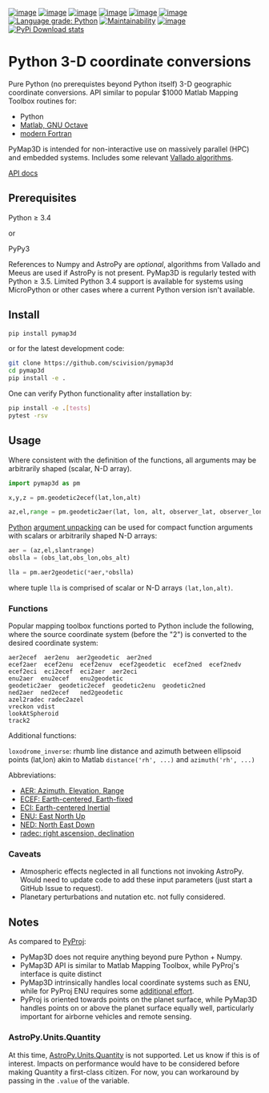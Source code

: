 [![image](https://zenodo.org/badge/DOI/10.5281/zenodo.213676.svg)](https://doi.org/10.5281/zenodo.213676)
[![image](http://joss.theoj.org/papers/10.21105/joss.00580/status.svg)](https://doi.org/10.21105/joss.00580)
[![image](http://img.shields.io/badge/powered%20by-AstroPy-orange.svg?style=flat)](http://www.astropy.org/)
[![image](https://travis-ci.org/scivision/pymap3d.svg?branch=master)](https://travis-ci.org/scivision/pymap3d)
[![image](https://coveralls.io/repos/github/scivision/pymap3d/badge.svg?branch=master)](https://coveralls.io/github/scivision/pymap3d?branch=master)
[![image](https://ci.appveyor.com/api/projects/status/af479t19j66t8x5n?svg=true)](https://ci.appveyor.com/project/scivision/pymap3d)
[![Language grade: Python](https://img.shields.io/lgtm/grade/python/g/scivision/pymap3d.svg?logo=lgtm&logoWidth=18)](https://lgtm.com/projects/g/scivision/pymap3d/context:python)
[![Maintainability](https://api.codeclimate.com/v1/badges/b6e4b90175e6dbf1b375/maintainability)](https://codeclimate.com/github/scivision/pymap3d/maintainability)
[![image](https://img.shields.io/pypi/pyversions/pymap3d.svg)](https://pypi.python.org/pypi/pymap3d)
[![PyPi Download stats](http://pepy.tech/badge/pymap3d)](http://pepy.tech/project/pymap3d)

# Python 3-D coordinate conversions

Pure Python (no prerequistes beyond Python itself) 3-D geographic coordinate conversions.
API similar to popular $1000 Matlab Mapping Toolbox routines for:

* Python
* [Matlab, GNU Octave](https://github.com/scivision/matmap3d)
* [modern Fortran](https://github.com/scivision/maptran)

PyMap3D is intended for non-interactive use on massively parallel (HPC) and embedded systems.
Includes some relevant
[Vallado algorithms](http://www.smad.com/vallado/fortran/fortran.html).

[API docs](https://scivision.github.io/pymap3d/)

## Prerequisites

Python &ge; 3.4

or

PyPy3

References to Numpy and AstroPy are *optional*, algorithms from Vallado and Meeus are used if AstroPy is not present.
PyMap3D is regularly tested with Python &ge; 3.5.
Limited Python 3.4 support is available for systems using MicroPython or other cases where a current Python version isn't available.


## Install

```sh
pip install pymap3d
```

or for the latest development code:
```sh
git clone https://github.com/scivision/pymap3d
cd pymap3d
pip install -e .
```

One can verify Python functionality after installation by:
```sh
pip install -e .[tests]
pytest -rsv
```

## Usage

Where consistent with the definition of the functions, all arguments may
be arbitrarily shaped (scalar, N-D array).

```python
import pymap3d as pm

x,y,z = pm.geodetic2ecef(lat,lon,alt)

az,el,range = pm.geodetic2aer(lat, lon, alt, observer_lat, observer_lon, 0)
```

[Python](https://www.python.org/dev/peps/pep-0448/)
[argument unpacking](https://docs.python.org/3.6/tutorial/controlflow.html#unpacking-argument-lists)
can be used for compact function arguments with scalars or arbitrarily
shaped N-D arrays:

```python
aer = (az,el,slantrange)
obslla = (obs_lat,obs_lon,obs_alt)

lla = pm.aer2geodetic(*aer,*obslla)
```

where tuple `lla` is comprised of scalar or N-D arrays `(lat,lon,alt)`.


### Functions

Popular mapping toolbox functions ported to Python include the
following, where the source coordinate system (before the "2") is
converted to the desired coordinate system:

    aer2ecef  aer2enu  aer2geodetic  aer2ned
    ecef2aer  ecef2enu  ecef2enuv  ecef2geodetic  ecef2ned  ecef2nedv
    ecef2eci  eci2ecef  eci2aer  aer2eci
    enu2aer  enu2ecef   enu2geodetic
    geodetic2aer  geodetic2ecef  geodetic2enu  geodetic2ned
    ned2aer  ned2ecef   ned2geodetic
    azel2radec radec2azel
    vreckon vdist
    lookAtSpheroid
    track2


Additional functions:

`loxodrome_inverse`: rhumb line distance and azimuth between ellipsoid points (lat,lon)  akin to Matlab `distance('rh', ...)` and `azimuth('rh', ...)`


Abbreviations:

-   [AER: Azimuth, Elevation, Range](https://en.wikipedia.org/wiki/Spherical_coordinate_system)
-   [ECEF: Earth-centered, Earth-fixed](https://en.wikipedia.org/wiki/ECEF)
-   [ECI: Earth-centered Inertial](https://en.wikipedia.org/wiki/Earth-centered_inertial)
-   [ENU: East North Up](https://en.wikipedia.org/wiki/Axes_conventions#Ground_reference_frames:_ENU_and_NED)
-   [NED: North East Down](https://en.wikipedia.org/wiki/North_east_down)
-   [radec: right ascension, declination](https://en.wikipedia.org/wiki/Right_ascension)

### Caveats

* Atmospheric effects neglected in all functions not invoking AstroPy.
  Would need to update code to add these input parameters (just start a GitHub Issue to request).
* Planetary perturbations and nutation etc. not fully considered.

## Notes

As compared to [PyProj](https://github.com/jswhit/pyproj):

-   PyMap3D does not require anything beyond pure Python + Numpy.
-   PyMap3D API is similar to Matlab Mapping Toolbox, while PyProj's interface is quite distinct
-   PyMap3D intrinsically handles local coordinate systems such as ENU,
    while for PyProj ENU requires some [additional
    effort](https://github.com/jswhit/pyproj/issues/105).
-   PyProj is oriented towards points on the planet surface, while
    PyMap3D handles points on or above the planet surface equally well,
    particularly important for airborne vehicles and remote sensing.

### AstroPy.Units.Quantity

At this time,
[AstroPy.Units.Quantity](http://docs.astropy.org/en/stable/units/)
is not supported.
Let us know if this is of interest.
Impacts on performance would have to be considered before making Quantity a first-class citizen.
For now, you can workaround by passing in the `.value` of the variable.
